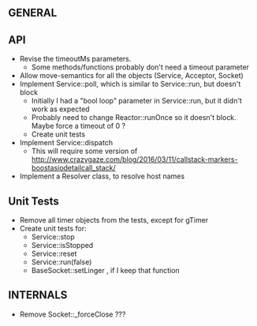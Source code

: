 GENERAL
-------

API
---

* Revise the timeoutMs parameters.
	* Some methods/functions probably don't need a timeout parameter
* Allow move-semantics for all the objects (Service, Acceptor, Socket)
* Implement Service::poll, which is similar to Service::run, but doesn't block
	* Initially I had a "bool loop" parameter in Service::run, but it didn't work as expected
	* Probably need to change Reactor::runOnce so it doesn't block. Maybe force a timeout of 0 ?
	* Create unit tests
* Implement Service::dispatch
	* This will require some version of http://www.crazygaze.com/blog/2016/03/11/callstack-markers-boostasiodetailcall_stack/ 
* Implement a Resolver class, to resolve host names

Unit Tests
----------

* Remove all timer objects from the tests, except for gTimer
* Create unit tests for:
	* Service::stop
	* Service::isStopped
	* Service::reset
	* Service::run(false)
	* BaseSocket::setLinger , if I keep that function

INTERNALS
---------

* Remove Socket::_forceClose ???

